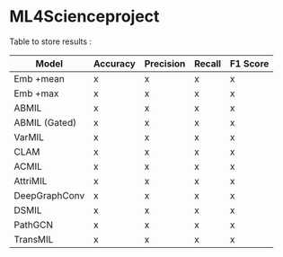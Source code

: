 # ML4Scienceproject


Table to store results : 

| Model | Accuracy | Precision | Recall | F1 Score |
| --- | --- | --- | --- | --- |
| Emb +mean | x | x | x | x |
| Emb +max | x | x | x | x |
| ABMIL | x | x | x | x |
| ABMIL (Gated) | x | x | x | x |
| VarMIL | x | x | x | x |
| CLAM | x | x | x | x |
| ACMIL | x | x | x | x |
| AttriMIL | x | x | x | x |
| DeepGraphConv | x | x | x | x |
| DSMIL | x | x | x | x |
| PathGCN | x | x | x | x |
| TransMIL | x | x | x | x |